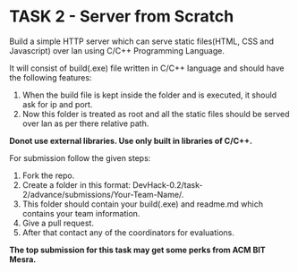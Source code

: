 # TASK 2 - Server from Scratch

Build a simple HTTP server which can serve static files(HTML, CSS and Javascript) over lan using C/C++ Programming Language.

It will consist of build(.exe) file written in C/C++ language and should have the following features:

1. When the build file is kept inside the folder and is executed, it should ask for ip and port.
2. Now this folder is treated as root and all the static files should be served over lan as per there relative path.
 
<b>Donot use external libraries. Use only built in libraries of C/C++.</b>

For submission follow the given steps:
1. Fork the repo.
2. Create a folder in this format: DevHack-0.2/task-2/advance/submissions/Your-Team-Name/.
3. This folder should contain your build(.exe) and readme.md which contains your team information.
4. Give a pull request.
5. After that contact any of the coordinators for evaluations.

<b>The top submission for this task may get some perks from ACM BIT Mesra.</b>
